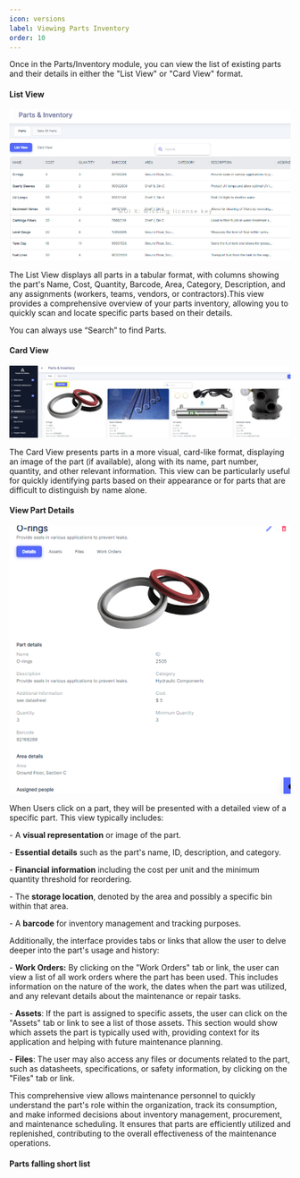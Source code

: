 ```yaml
---
icon: versions
label: Viewing Parts Inventory
order: 10
---
```

Once in the Parts/Inventory module, you can view the list of existing parts and their details in either the "List View" or "Card View" format.

#### List View

![](../../static/img/image66.png)

The List View displays all parts in a tabular format, with columns showing the part's Name, Cost, Quantity, Barcode, Area, Category, Description, and any assignments \(workers, teams, vendors, or contractors\).This view provides a comprehensive overview of your parts inventory, allowing you to quickly scan and locate specific parts based on their details.

You can always use “Search” to find Parts.

#### Card View

![](../../static/img/image67.png)

The Card View presents parts in a more visual, card\-like format, displaying an image of the part \(if available\), along with its name, part number, quantity, and other relevant information. This view can be particularly useful for quickly identifying parts based on their appearance or for parts that are difficult to distinguish by name alone.

#### View Part Details

![](../../static/img/image68.png)

When Users click on a part, they will be presented with a detailed view of a specific part. This view typically includes:

\- A __visual representation__ or image of the part.

\- __Essential details__ such as the part's name, ID, description, and category.

\- __Financial information__ including the cost per unit and the minimum quantity threshold for reordering.

\- The __storage location__, denoted by the area and possibly a specific bin within that area.

\- A __barcode__ for inventory management and tracking purposes.

Additionally, the interface provides tabs or links that allow the user to delve deeper into the part's usage and history:

\- __Work Orders:__ By clicking on the "Work Orders" tab or link, the user can view a list of all work orders where the part has been used. This includes information on the nature of the work, the dates when the part was utilized, and any relevant details about the maintenance or repair tasks.

\- __Assets__: If the part is assigned to specific assets, the user can click on the "Assets" tab or link to see a list of those assets. This section would show which assets the part is typically used with, providing context for its application and helping with future maintenance planning.

\- __Files__: The user may also access any files or documents related to the part, such as datasheets, specifications, or safety information, by clicking on the "Files" tab or link.

This comprehensive view allows maintenance personnel to quickly understand the part's role within the organization, track its consumption, and make informed decisions about inventory management, procurement, and maintenance scheduling. It ensures that parts are efficiently utilized and replenished, contributing to the overall effectiveness of the maintenance operations.

#### Parts falling short list
